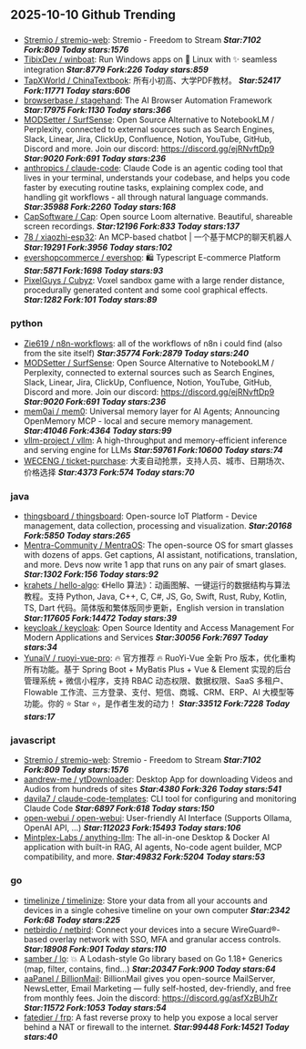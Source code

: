 ## 2025-10-10 Github Trending

### 
* [Stremio / stremio-web](https://github.com/Stremio/stremio-web): Stremio - Freedom to Stream ***Star:7102 Fork:809 Today stars:1576***
* [TibixDev / winboat](https://github.com/TibixDev/winboat): Run Windows apps on 🐧 Linux with ✨ seamless integration ***Star:8779 Fork:226 Today stars:859***
* [TapXWorld / ChinaTextbook](https://github.com/TapXWorld/ChinaTextbook): 所有小初高、大学PDF教材。 ***Star:52417 Fork:11771 Today stars:606***
* [browserbase / stagehand](https://github.com/browserbase/stagehand): The AI Browser Automation Framework ***Star:17975 Fork:1130 Today stars:366***
* [MODSetter / SurfSense](https://github.com/MODSetter/SurfSense): Open Source Alternative to NotebookLM / Perplexity, connected to external sources such as Search Engines, Slack, Linear, Jira, ClickUp, Confluence, Notion, YouTube, GitHub, Discord and more. Join our discord: https://discord.gg/ejRNvftDp9 ***Star:9020 Fork:691 Today stars:236***
* [anthropics / claude-code](https://github.com/anthropics/claude-code): Claude Code is an agentic coding tool that lives in your terminal, understands your codebase, and helps you code faster by executing routine tasks, explaining complex code, and handling git workflows - all through natural language commands. ***Star:35988 Fork:2260 Today stars:168***
* [CapSoftware / Cap](https://github.com/CapSoftware/Cap): Open source Loom alternative. Beautiful, shareable screen recordings. ***Star:12196 Fork:833 Today stars:137***
* [78 / xiaozhi-esp32](https://github.com/78/xiaozhi-esp32): An MCP-based chatbot | 一个基于MCP的聊天机器人 ***Star:19291 Fork:3956 Today stars:102***
* [evershopcommerce / evershop](https://github.com/evershopcommerce/evershop): 🛍️ Typescript E-commerce Platform ***Star:5871 Fork:1698 Today stars:93***
* [PixelGuys / Cubyz](https://github.com/PixelGuys/Cubyz): Voxel sandbox game with a large render distance, procedurally generated content and some cool graphical effects. ***Star:1282 Fork:101 Today stars:89***

### python
* [Zie619 / n8n-workflows](https://github.com/Zie619/n8n-workflows): all of the workflows of n8n i could find (also from the site itself) ***Star:35774 Fork:2879 Today stars:240***
* [MODSetter / SurfSense](https://github.com/MODSetter/SurfSense): Open Source Alternative to NotebookLM / Perplexity, connected to external sources such as Search Engines, Slack, Linear, Jira, ClickUp, Confluence, Notion, YouTube, GitHub, Discord and more. Join our discord: https://discord.gg/ejRNvftDp9 ***Star:9020 Fork:691 Today stars:236***
* [mem0ai / mem0](https://github.com/mem0ai/mem0): Universal memory layer for AI Agents; Announcing OpenMemory MCP - local and secure memory management. ***Star:41046 Fork:4364 Today stars:99***
* [vllm-project / vllm](https://github.com/vllm-project/vllm): A high-throughput and memory-efficient inference and serving engine for LLMs ***Star:59761 Fork:10600 Today stars:74***
* [WECENG / ticket-purchase](https://github.com/WECENG/ticket-purchase): 大麦自动抢票，支持人员、城市、日期场次、价格选择 ***Star:4373 Fork:574 Today stars:70***

### java
* [thingsboard / thingsboard](https://github.com/thingsboard/thingsboard): Open-source IoT Platform - Device management, data collection, processing and visualization. ***Star:20168 Fork:5850 Today stars:265***
* [Mentra-Community / MentraOS](https://github.com/Mentra-Community/MentraOS): The open-source OS for smart glasses with dozens of apps. Get captions, AI assistant, notifications, translation, and more. Devs now write 1 app that runs on any pair of smart glases. ***Star:1302 Fork:156 Today stars:92***
* [krahets / hello-algo](https://github.com/krahets/hello-algo): 《Hello 算法》：动画图解、一键运行的数据结构与算法教程。支持 Python, Java, C++, C, C#, JS, Go, Swift, Rust, Ruby, Kotlin, TS, Dart 代码。简体版和繁体版同步更新，English version in translation ***Star:117605 Fork:14472 Today stars:39***
* [keycloak / keycloak](https://github.com/keycloak/keycloak): Open Source Identity and Access Management For Modern Applications and Services ***Star:30056 Fork:7697 Today stars:34***
* [YunaiV / ruoyi-vue-pro](https://github.com/YunaiV/ruoyi-vue-pro): 🔥 官方推荐 🔥 RuoYi-Vue 全新 Pro 版本，优化重构所有功能。基于 Spring Boot + MyBatis Plus + Vue & Element 实现的后台管理系统 + 微信小程序，支持 RBAC 动态权限、数据权限、SaaS 多租户、Flowable 工作流、三方登录、支付、短信、商城、CRM、ERP、AI 大模型等功能。你的 ⭐️ Star ⭐️，是作者生发的动力！ ***Star:33512 Fork:7228 Today stars:17***

### javascript
* [Stremio / stremio-web](https://github.com/Stremio/stremio-web): Stremio - Freedom to Stream ***Star:7102 Fork:809 Today stars:1576***
* [aandrew-me / ytDownloader](https://github.com/aandrew-me/ytDownloader): Desktop App for downloading Videos and Audios from hundreds of sites ***Star:4380 Fork:326 Today stars:541***
* [davila7 / claude-code-templates](https://github.com/davila7/claude-code-templates): CLI tool for configuring and monitoring Claude Code ***Star:6897 Fork:618 Today stars:150***
* [open-webui / open-webui](https://github.com/open-webui/open-webui): User-friendly AI Interface (Supports Ollama, OpenAI API, ...) ***Star:112023 Fork:15493 Today stars:106***
* [Mintplex-Labs / anything-llm](https://github.com/Mintplex-Labs/anything-llm): The all-in-one Desktop & Docker AI application with built-in RAG, AI agents, No-code agent builder, MCP compatibility, and more. ***Star:49832 Fork:5204 Today stars:53***

### go
* [timelinize / timelinize](https://github.com/timelinize/timelinize): Store your data from all your accounts and devices in a single cohesive timeline on your own computer ***Star:2342 Fork:68 Today stars:225***
* [netbirdio / netbird](https://github.com/netbirdio/netbird): Connect your devices into a secure WireGuard®-based overlay network with SSO, MFA and granular access controls. ***Star:18908 Fork:901 Today stars:110***
* [samber / lo](https://github.com/samber/lo): 💥 A Lodash-style Go library based on Go 1.18+ Generics (map, filter, contains, find...) ***Star:20347 Fork:900 Today stars:64***
* [aaPanel / BillionMail](https://github.com/aaPanel/BillionMail): BillionMail gives you open-source MailServer, NewsLetter, Email Marketing — fully self-hosted, dev-friendly, and free from monthly fees. Join the discord: https://discord.gg/asfXzBUhZr ***Star:11572 Fork:1053 Today stars:54***
* [fatedier / frp](https://github.com/fatedier/frp): A fast reverse proxy to help you expose a local server behind a NAT or firewall to the internet. ***Star:99448 Fork:14521 Today stars:40***
